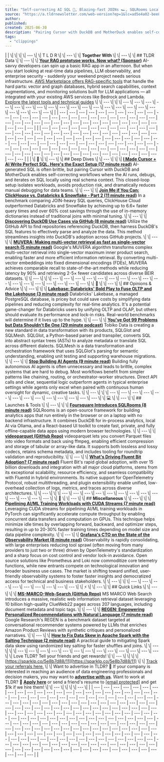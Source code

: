 ```yaml
---
title: "Self-correcting AI SQL 📝, Blazing-fast JOINs 🏎️, SQLRooms Local-first Analytics 🐤"
source: "https://a.tldrnewsletter.com/web-version?ep=1&lc=ad5e4a02-bee8-11ef-b4c8-95e5384ff7ed&p=4df969ac-556f-11f0-848a-6f8d2f7e93b4&pt=campaign&t=1751278279&s=349d75876c0e24d8e0977b25a27a9a87979a453df4add7ce4c6a1f466e3c04d2"
author:
published:
created: 2025-06-30
description: "Pairing Cursor with DuckDB and MotherDuck enables self-correcting workflows where the AI runs, debugs, and iterates on SQL using real schema context"
tags:
  - "clippings"
---
```

| \| \\| \\\|  \\\| \\\| --- \\\|  \\\| T L D R \\\| \\\| --- \\\|      \\\| **Together With** \\\| \\\| --- \\\|  \\\| ## TLDR Data \\\| \\\| --- \\\|  \\\| [**Your RAG prototype works. Now what? (Sponsor)**](https://aws.amazon.com/marketplace/build-learn/build-smarter-rag-applications?trk=66ed15ec-3bba-467b-bed5-ad872df2ca24&sc_channel=el)      AI-savvy developers can spin up a basic RAG app in an afternoon. But when you start looking at real-time data pipelines, LLM observability, and enterprise security - suddenly your weekend project needs serious infrastructure.  [AWS Marketplace offers RAG-specific tools](https://aws.amazon.com/marketplace/build-learn/build-smarter-rag-applications?trk=66ed15ec-3bba-467b-bed5-ad872df2ca24&sc_channel=el) that handle the hard parts: vector and graph databases, hybrid search capabilities, context augmentations, and monitoring solutions built for LLM applications — all integrated with your existing AWS services like Bedrock and Lambda.  [Explore the latest tools and technical guides](https://aws.amazon.com/marketplace/build-learn/build-smarter-rag-applications?trk=66ed15ec-3bba-467b-bed5-ad872df2ca24&sc_channel=el) \\\| \\\| --- \\\| \\| \\| --- \\| --- \\| --- \\| --- \\| --- \\| --- \\| --- \\| --- \\| --- \\| --- \\| --- \\| --- \\| --- \\| --- \\| --- \\| --- \\| --- \\| --- \\| --- \\| --- \\| --- \\| \| \| --- \| --- \| --- \| --- \| --- \| --- \| --- \| --- \| --- \| --- \| --- \| --- \| --- \| --- \| --- \| --- \| --- \| --- \| --- \| --- \| --- \| --- \| --- \| --- \| --- \| --- \| --- \| --- \| --- \| --- \| --- \| --- \| --- \| --- \| --- \| --- \| --- \| --- \| --- \| --- \| --- \| --- \| --- \| --- \| --- \| |
| --- | --- | --- | --- | --- | --- | --- | --- | --- | --- | --- | --- | --- | --- | --- | --- | --- | --- | --- | --- | --- | --- | --- | --- | --- | --- | --- | --- | --- | --- | --- | --- | --- | --- | --- | --- | --- | --- | --- | --- | --- | --- | --- | --- | --- | --- | --- | --- | --- | --- | --- | --- | --- | --- | --- | --- | --- | --- | --- | --- | --- | --- | --- | --- | --- | --- | --- | --- | --- | --- | --- | --- | --- | --- | --- | --- | --- | --- | --- | --- | --- | --- | --- | --- | --- | --- | --- | --- | --- | --- | --- | --- | --- |
| \| \\| 📱 \\| \\| --- \\|  \\| ## Deep Dives \\| \\| --- \\|  \\| \\\| [**I Made Cursor + AI Write Perfect SQL. Here's the Exact Setup (17 minute read)**](https://motherduck.com/blog/vibe-coding-sql-cursor/?utm_source=tldrdata)      AI-generated SQL is often brittle, but pairing Cursor with DuckDB and MotherDuck enables self-correcting workflows where the AI runs, debugs, and iterates on SQL locally using real schema context. This closed-loop setup isolates workloads, avoids production risk, and dramatically reduces manual debugging for data teams. \\\| \\\| --- \\\|  \\\| [**Join Me if You Can: ClickHouse vs. Databricks & Snowflake - Part 2 (11 minute read)**](https://clickhouse.com/blog/join-me-if-you-can-clickhouse-vs-databricks-snowflake-part-2?utm_source=tldrdata)      In a benchmark comparing JOIN-heavy SQL queries, ClickHouse Cloud outperformed Databricks and Snowflake by achieving up to 6.6× faster query times and over 60% cost savings through the use of in-memory dictionaries instead of traditional joins with minimal tuning. \\\| \\\| --- \\\|  \\\| [**Discovering DuckDB Use Cases via GitHub (8 minute read)**](https://duckdb.org/2025/06/27/discovering-w-github.html?utm_source=tldrdata)      Utilize the GitHub API to find repositories referencing DuckDB, then harness DuckDB's SQL features to effectively parse and analyze the data. This method streamlines insights into DuckDB's adoption across GitHub projects. \\\| \\\| --- \\\|  \\\| [**MUVERA: Making multi-vector retrieval as fast as single-vector search (5 minute read)**](https://research.google/blog/muvera-making-multi-vector-retrieval-as-fast-as-single-vector-search/?utm_source=tldrdata)      Google's MUVERA algorithm transforms complex multi-vector retrieval into single-vector maximum inner product search, enabling faster and more efficient information retrieval. By converting multi-vector embeddings into fixed dimensional encodings (FDEs), MUVERA achieves comparable recall to state-of-the-art methods while reducing latency by 90% and retrieving 2-5× fewer candidates across diverse BEIR datasets. \\\| \\\| --- \\\| \\| \\| --- \\| --- \\| --- \\| --- \\| --- \\| --- \\| --- \\| --- \\| --- \\| --- \\| --- \\| --- \\| --- \\| --- \\| --- \\| --- \\| --- \\|  \\| 🚀 \\| \\| --- \\|  \\| ## Opinions & Advice \\| \\| --- \\|  \\| \\\| [**Lakebase: Databricks' Bold Play to Fuse OLTP and the Lakehouse (3 minute read)**](https://www.confessionsofadataguy.com/lakebase-databricks-bold-play-to-fuse-oltp-and-the-lakehouse/?utm_source=tldrdata)      Databricks' Lakebase, a managed PostgreSQL database, is pricey but could save costs by simplifying data pipelines and reducing complexity for real-time analytics. It's a potential game-changer for Databricks users by unifying OLTP and OLAP, but others should evaluate its performance and lock-in risks. Real-world benchmarks will determine if it lives up to the hype. \\\| \\\| --- \\\|  \\\| [**You've Got 99 Problems but Data Shouldn't Be One (29 minute podcast)**](https://stackoverflow.blog/2025/06/27/you-ve-got-99-problems-but-data-shouldn-t-be-one/?utm_source=tldrdata)      Tobiko Data is creating a new standard in data transformation with its products, SQLGlot and SQLMesh. SQLGlot, a Python-based parser and transpiler, converts SQL into abstract syntax trees (ASTs) to analyze metadata or translate SQL across different dialects. SQLMesh is a data transformation and orchestration framework that uses SQLGlot's parsing for semantic understanding, enabling unit testing and supporting warehouse migrations. \\\| \\\| --- \\\|  \\\| [**Stop Building AI Agents (9 minute read)**](https://decodingml.substack.com/p/stop-building-ai-agents?utm_source=tldrdata)      Building fully autonomous AI agents is often unnecessary and leads to brittle, complex systems that are hard to debug. Most workflows benefit from simpler patterns like chaining, routing, or orchestrator-worker structures. Direct API calls and clear, sequential logic outperform agents in typical enterprise settings while agents only excel when paired with continuous human oversight for dynamic, creative tasks. \\\| \\\| --- \\\| \\| \\| --- \\| --- \\| --- \\| --- \\| --- \\| --- \\| --- \\| --- \\| --- \\| --- \\| --- \\| --- \\| --- \\|  \\| 💻 \\| \\| --- \\|  \\| ## Launches & Tools \\| \\| --- \\|  \\| \\\| [**Foursquare Introduces SQLRooms (8 minute read)**](https://medium.com/@foursquare/foursquare-introduces-sqlrooms-b6397d53546c?utm_source=tldrdata)      SQLRooms is an open-source framework for building analytics apps that run entirely in the browser or on a laptop with no backend infrastructure. It combines DuckDB for in-process analytics, local AI via Ollama, and a React-based UI toolkit to create fast, private, and fully offline-capable data apps using modern browser technologies. \\\| \\\| --- \\\|  \\\| [**videoparquet (GitHub Repo)**](https://github.com/lmangani/videoparquet?utm_source=tldrdata)      videoparquet lets you convert Parquet files into video formats and back using ffmpeg, enabling efficient compression and storage of tabular or array-like data. It supports both lossless and lossy codecs, retains schema metadata, and includes tooling for roundtrip validation and reproducibility. \\\| \\\| --- \\\|  \\\| [**What's Driving Fluent Bit Adoption? (7 minute read)**](https://thenewstack.io/whats-driving-fluent-bit-adoption/?utm_source=tldrdata)      Fluent Bit's rapid global adoption, with over 15 billion downloads and integration with all major cloud platforms, stems from its exceptional scalability, resource efficiency, and seamless compatibility with Fluentd in hybrid environments. Its native support for OpenTelemetry Protocol, robust multithreading, and plugin extensibility enable unified, low-overhead collection of logs, metrics, and traces across diverse architectures. \\\| \\\| --- \\\| \\| \\| --- \\| --- \\| --- \\| --- \\| --- \\| --- \\| --- \\| --- \\| --- \\| --- \\| --- \\| --- \\| --- \\|  \\| 🎁 \\| \\| --- \\|  \\| ## **Miscellaneous** \\| \\| --- \\|  \\| \\\| [**Pipelining AI/ML Training Workloads with CUDA Streams (7 minute read)**](https://towardsdatascience.com/pipelining-ai-ml-training-workloads-with-cuda-streams/?utm_source=tldrdata)      Leveraging CUDA streams for pipelining AI/ML training workloads in PyTorch can significantly accelerate compute throughput by enabling concurrent data transfers and computation on GPUs. This technique helps minimize idle times by overlapping forward, backward, and optimizer steps, resulting in up to 20-30% faster training times depending on model size and data pipeline complexity. \\\| \\\| --- \\\|  \\\| [**Grafana's CTO on the State of the Observability Market (8 minute read)**](https://thenewstack.io/grafanas-cto-on-the-state-of-the-observability-market/?utm_source=tldrdata)      Observability is rapidly consolidating, with large enterprises reducing tool sprawl (often moving from many providers to just two or three) driven by OpenTelemetry's standardization and a sharp focus on cost control and vendor lock-in avoidance. Open source solutions like Prometheus and Loki now commoditize core telemetry functions, while new entrants compete on technological innovation and broader business use cases. The market is shifting toward unified, user-friendly observability systems to foster faster insights and democratized access for technical and business stakeholders. \\\| \\\| --- \\\| \\| \\| --- \\| --- \\| --- \\| --- \\| --- \\| --- \\| --- \\| --- \\| --- \\|  \\| ⚡ \\| \\| --- \\|  \\| ## Quick Links \\| \\| --- \\|  \\| \\\| [**MS-MARCO-Web-Search (GitHub Repo)**](https://github.com/microsoft/MS-MARCO-Web-Search?utm_source=tldrdata)      MS MARCO Web Search introduces a massive, realistic web information retrieval dataset leveraging 10 billion high-quality ClueWeb22 pages across 207 languages, including document metadata and topic tags. \\\| \\\| --- \\\|  \\\| [**REGEN: Empowering Personalized Recommendations with Natural Language (7 minute read)**](https://research.google/blog/regen-empowering-personalized-recommendations-with-natural-language/?utm_source=tldrdata)      Google Research's REGEN is a benchmark dataset targeted at conversational recommender systems powered by LLMs that enriches Amazon Product Reviews with synthetic critiques and personalized narratives. \\\| \\\| --- \\\|  \\\| [**How to Fix Data Skew in Apache Spark with the Salting Technique (2 minute read)**](https://hackernoon.com/how-to-fix-data-skew-in-apache-spark-with-the-salting-technique?utm_source=tldrdata)      A practical guide to mitigating Spark data skew using randomized key salting for faster shuffles and joins. \\\| \\\| --- \\\| \\| \\| --- \\| --- \\| --- \\| --- \\| --- \\| --- \\| --- \\| --- \\| --- \\| --- \\| --- \\| --- \\| --- \\|  \\| Love TLDR? Tell your friends and get rewards! \\| \\| --- \\| \\|  \\| \\| [https://sparklp.co/5e8b7d88/11](https://sparklp.co/5e8b7d88/11) \\| \\| [Track your referrals here.](https://hub.sparklp.co/sub_9054ab56f82c/11) \\|  \\| Want to advertise in TLDR? 📰  If your company is interested in reaching an audience of data engineering professionals and decision makers, you may want to [**advertise with us**](https://advertise.tldr.tech/?utm_source=tldrdata&utm_medium=newsletter&utm_campaign=advertisecta).      Want to work at TLDR? 💼  [**Apply here**](https://jobs.ashbyhq.com/tldr.tech) or send a friend's resume to [\[email protected\]](https://a.tldrnewsletter.com/cdn-cgi/l/email-protection#5e34313c2d1e2a323a2c702a3b3d36) and get $1k if we hire them! \\| \\| --- \\|  \\|  \\| \\| --- \\| \| \| --- \| --- \| --- \| --- \| --- \| --- \| --- \| --- \| --- \| --- \| --- \| --- \| --- \| --- \| --- \| --- \| --- \| --- \| --- \| --- \| --- \| --- \| --- \| --- \| --- \| --- \| --- \| --- \| --- \| --- \| --- \| --- \| --- \| --- \| --- \| --- \| --- \| --- \| --- \| --- \| --- \| --- \| --- \| --- \| --- \| --- \| --- \| --- \| --- \| --- \| --- \| --- \| --- \| --- \| --- \| --- \| --- \| --- \| --- \| --- \| --- \| --- \| --- \| --- \| --- \| --- \| --- \| --- \| --- \| --- \| --- \| --- \| --- \| --- \| --- \| --- \| --- \| --- \| --- \| --- \| --- \| --- \| --- \| --- \| --- \| --- \| --- \| --- \| --- \| --- \| --- \| --- \| --- \| --- \| --- \| --- \| --- \| --- \| --- \| --- \| --- \| --- \| --- \| --- \| --- \| --- \| --- \| --- \| --- \| --- \| --- \| --- \| --- \| --- \| --- \| --- \| --- \| --- \| --- \| --- \| --- \| --- \| --- \| --- \| --- \| --- \| --- \| --- \| --- \| --- \| --- \| --- \| --- \| --- \| --- \| --- \| --- \| --- \| --- \| --- \| --- \| --- \| --- \| --- \| --- \| --- \| --- \| --- \| --- \| --- \| --- \| --- \| --- \| --- \| --- \| --- \| --- \| --- \| --- \| --- \| --- \| --- \| --- \| --- \| --- \| --- \| --- \| --- \| --- \| --- \| --- \| --- \| --- \| --- \| --- \| --- \| --- \| --- \| --- \| --- \| --- \| --- \| --- \| --- \| --- \| --- \| --- \| --- \| --- \| --- \| --- \| --- \| --- \| --- \| --- \| --- \| --- \| --- \| --- \| |